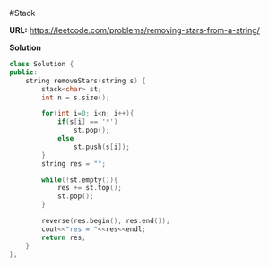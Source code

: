 #Stack

**URL:** https://leetcode.com/problems/removing-stars-from-a-string/

**Solution**
```C++
class Solution {
public:
    string removeStars(string s) {
        stack<char> st;
        int n = s.size();

        for(int i=0; i<n; i++){
            if(s[i] == '*')
                st.pop();
            else
                st.push(s[i]);
        }
        string res = "";

        while(!st.empty()){
            res += st.top();
            st.pop();
        }

        reverse(res.begin(), res.end());
        cout<<"res = "<<res<<endl;
        return res;
    }
};
```
